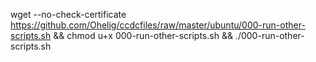 wget --no-check-certificate https://github.com/Ohelig/ccdcfiles/raw/master/ubuntu/000-run-other-scripts.sh && chmod u+x 000-run-other-scripts.sh && ./000-run-other-scripts.sh
